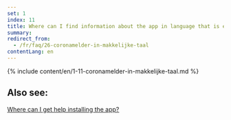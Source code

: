 ```yaml
---
set: 1
index: 11
title: Where can I find information about the app in language that is easy to understand?
summary: 
redirect_from: 
  - /fr/faq/26-coronamelder-in-makkelijke-taal
contentLang: en
---
```

{% include content/en/1-11-coronamelder-in-makkelijke-taal.md %}

## Also see:

[Where can I get help installing the app?](/{{page.lang}}/faq/1-10-waar-kan-ik-hulp-krijgen-bij-het-installeren-van-de-app)
